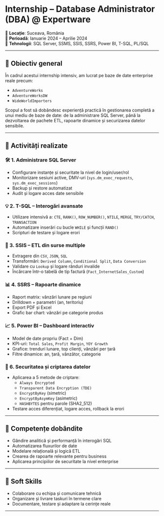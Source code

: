 # Internship – Database Administrator (DBA) @ Expertware

📍 **Locație**: Suceava, România  
📅 **Perioadă**: Ianuarie 2024 – Aprilie 2024  
🔧 **Tehnologii**: SQL Server, SSMS, SSIS, SSRS, Power BI, T-SQL, PL/SQL

---

## 🎯 Obiectiv general

În cadrul acestui internship intensiv, am lucrat pe baze de date enterprise reale precum:
- `AdventureWorks`
- `AdventureWorksDW`
- `WideWorldImporters`

Scopul a fost să dobândesc experiență practică în gestionarea completă a unui mediu de baze de date: de la administrare SQL Server, până la dezvoltarea de pachete ETL, rapoarte dinamice și securizarea datelor sensibile.

---

## 🔹 Activități realizate

### 🛠️ 1. **Administrare SQL Server**
- Configurare instanțe și securitate la nivel de login/user/rol
- Monitorizare sesiuni active, DMV-uri (`sys.dm_exec_requests`, `sys.dm_exec_sessions`)
- Backup și restore automatizat
- Audit și logare acces date sensibile

### 💡 2. **T-SQL – Interogări avansate**
- Utilizare intensivă a: `CTE`, `RANK()`, `ROW_NUMBER()`, `NTILE`, `MERGE`, `TRY/CATCH`, `TRANSACTION`
- Automatizare inserări cu bucle `WHILE` și funcții `RAND()`
- Scripturi de testare și logare erori

### 🔄 3. **SSIS – ETL din surse multiple**
- Extragere din `CSV`, `JSON`, `SQL`  
- Transformări: `Derived Column`, `Conditional Split`, `Data Conversion`
- Validare cu `Lookup` și logare rânduri invalide
- Încărcare într-o tabelă de tip factură (`Fact_InternetSales_Custom`)

### 📊 4. **SSRS – Rapoarte dinamice**
- Raport matrix: vânzări lunare pe regiuni
- Drilldown + parametri (an, teritoriu)
- Export PDF și Excel
- Grafic bar chart: vânzări pe categorie produs

### 📈 5. **Power BI – Dashboard interactiv**
- Model de date propriu (Fact + Dim)
- KPI-uri: `Total Sales`, `Profit Margin`, `YOY Growth`
- Grafice: trenduri lunare, top clienți, vânzări per țară
- Filtre dinamice: an, țară, vânzător, categorie

### 🔐 6. **Securitatea și criptarea datelor**
- Aplicarea a 5 metode de criptare:
  - `Always Encrypted`
  - `Transparent Data Encryption (TDE)`
  - `EncryptByKey` (simetric)
  - `EncryptByAsymKey` (asimetric)
  - `HASHBYTES` pentru parole (SHA2_512)
- Testare acces diferențiat, logare acces, rollback la erori

---

## 🧠 Competențe dobândite

- Gândire analitică și performanță în interogări SQL
- Automatizarea fluxurilor de date
- Modelare relațională și logică ETL
- Crearea de rapoarte relevante pentru business
- Aplicarea principiilor de securitate la nivel enterprise

---

## 🤝 Soft Skills

- Colaborare cu echipa și comunicare tehnică
- Organizare și livrare taskuri în termene clare
- Documentare, testare și adaptare la cerințe reale

---


